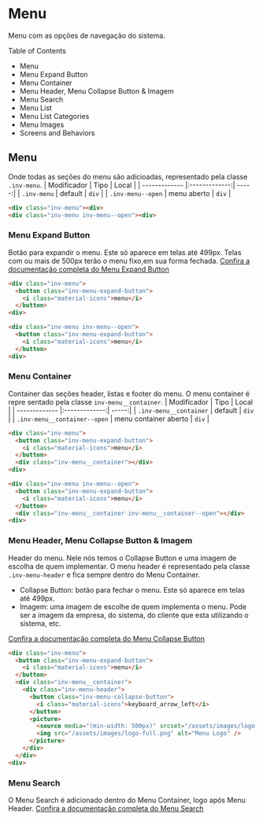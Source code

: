 # Menu
Menu com as opções de navegação do sistema.

Table of Contents
- Menu
- Menu Expand Button
- Menu Container
- Menu Header, Menu Collapse Button & Imagem
- Menu Search
- Menu List
- Menu List Categories
- Menu Images
- Screens and Behaviors

## Menu
Onde todas as seções do menu são adicioadas, representado pela classe `.inv-menu`.
| Modificador        | Tipo           | Local  |
| ------------- |:-------------:| -----:|
| `.inv-menu`      | default | `div` |
| `.inv-menu--open`     | menu aberto      |   `div` |

``` html
<div class="inv-menu"><div>
<div class="inv-menu inv-menu--open"><div>
```
### Menu Expand Button
Botão para expandir o menu. Este só aparece em telas até 499px. Telas com ou mais de 500px terão o menu fixo,em sua forma fechada.
[Confira a documentação completa do Menu Expand Button](https://www.google.com)

``` html
<div class="inv-menu">
  <button class="inv-menu-expand-button">
    <i class="material-icons">menu</i>
  </button>
<div>

<div class="inv-menu inv-menu--open">
  <button class="inv-menu-expand-button">
    <i class="material-icons">menu</i>
  </button>
<div>
```

### Menu Container
Container das seções header, listas e footer do menu. O menu container é repre sentado pela classe `inv-menu__container`.
| Modificador        | Tipo           | Local  |
| ------------- |:-------------:| -----:|
| `.inv-menu__container`      | default | `div` |
| `.inv-menu__container--open`     | menu container aberto      |   `div` |

``` html
<div class="inv-menu">
  <button class="inv-menu-expand-button">
    <i class="material-icons">menu</i>
  </button>
  <div class="inv-menu__container"></div>
<div>

<div class="inv-menu inv-menu--open">
  <button class="inv-menu-expand-button">
    <i class="material-icons">menu</i>
  </button>
  <div class="inv-menu__container inv-menu__container--open"></div>
<div>
```

### Menu Header, Menu Collapse Button & Imagem
Header do menu. Nele nós temos o Collapse Button e uma imagem de escolha de quem implementar. O menu header é representado pela classe `.inv-menu-header` e fica sempre dentro do Menu Container.
  - Collapse Button: botão para fechar o menu. Este só aparece em telas até 499px.
  - Imagem: uma imagem de escolhe de quem implementa o menu. Pode ser a imagem da empresa, do sistema, do cliente que esta utilizando o sistema, etc.

[Confira a documentação completa do Menu Collapse Button](https://www.google.com)

``` html
<div class="inv-menu">
  <button class="inv-menu-expand-button">
    <i class="material-icons">menu</i>
  </button>
  <div class="inv-menu__container">
    <div class="inv-menu-header">
      <button class="inv-menu-collapse-button">
        <i class="material-icons">keyboard_arrow_left</i>
      </button>
      <picture>
        <source media="(min-width: 500px)" srcset="/assets/images/logo.png">
        <img src="/assets/images/logo-full.png" alt="Menu Logo" />
      </picture>
    </div>
  </div>
<div>
```

### Menu Search
O Menu Search é adicionado dentro do Menu Container, logo após Menu Header.
[Confira a documentação completa do Menu Search](https://www.google.com)



